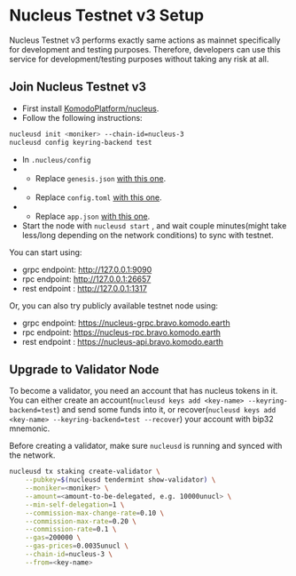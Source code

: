 # Nucleus Testnet v3 Setup

Nucleus Testnet v3 performs exactly same actions as mainnet specifically for development and testing purposes. Therefore, developers can use this service for development/testing purposes without taking any risk at all.

## Join Nucleus Testnet v3

- First install [KomodoPlatform/nucleus](https://github.com/KomodoPlatform/nucleus).
- Follow the following instructions:

```sh
nucleusd init <moniker> --chain-id=nucleus-3
nucleusd config keyring-backend test
```

- In `.nucleus/config`
- - Replace `genesis.json` [with this one](./genesis.json).
- - Replace `config.toml` [with this one](./config.toml).
- - Replace `app.json` [with this one](./app.toml).
- Start the node with `nucleusd start` , and wait couple minutes(might take less/long depending on the network conditions) to sync with testnet.

You can start using:
- grpc endpoint: http://127.0.0.1:9090
- rpc endpoint: http://127.0.0.1:26657
- rest endpoint : http://127.0.0.1:1317

Or, you can also try publicly available testnet node using:
- grpc endpoint: https://nucleus-grpc.bravo.komodo.earth
- rpc endpoint: https://nucleus-rpc.bravo.komodo.earth
- rest endpoint : https://nucleus-api.bravo.komodo.earth

## Upgrade to Validator Node

To become a validator, you need an account that has nucleus tokens in it.
You can either create an account(`nucleusd keys add <key-name> --keyring-backend=test`) and send some funds into it, or recover(`nucleusd keys add <key-name> --keyring-backend=test --recover`) your account with bip32 mnemonic.

Before creating a validator, make sure `nucleusd` is running and synced with the network.

```sh
nucleusd tx staking create-validator \
    --pubkey=$(nucleusd tendermint show-validator) \
    --moniker=<moniker> \
    --amount=<amount-to-be-delegated, e.g. 10000unucl> \
    --min-self-delegation=1 \
    --commission-max-change-rate=0.10 \
    --commission-max-rate=0.20 \
    --commission-rate=0.1 \
    --gas=200000 \
    --gas-prices=0.0035unucl \
    --chain-id=nucleus-3 \
    --from=<key-name>
```
